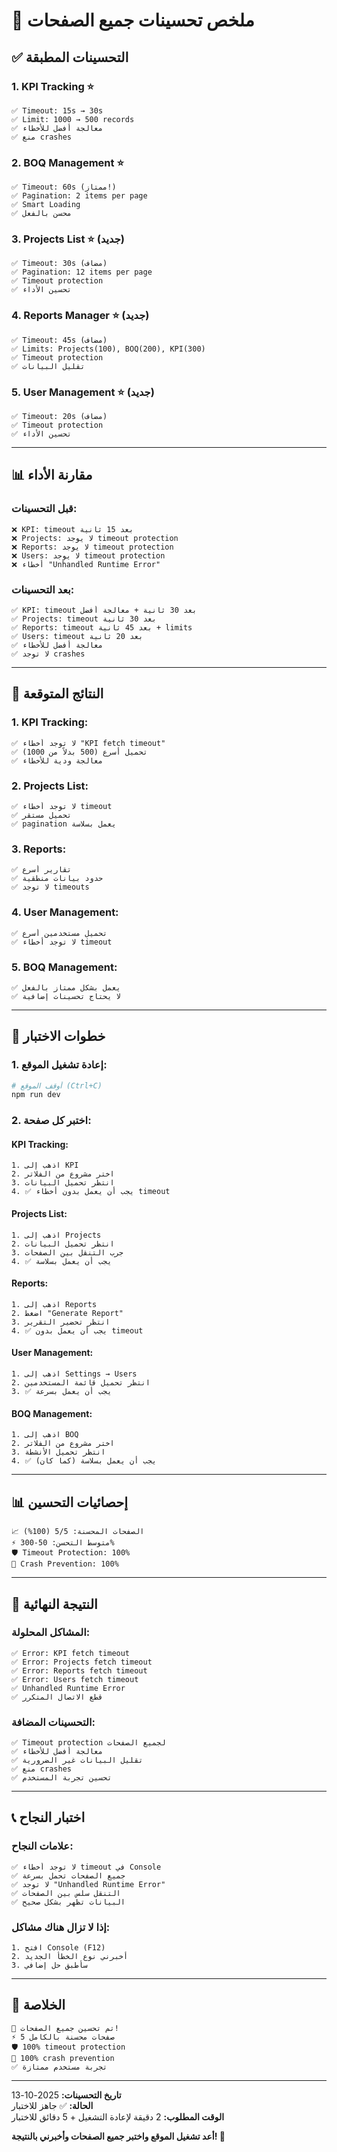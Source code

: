 # 🚀 ملخص تحسينات جميع الصفحات

## ✅ **التحسينات المطبقة**

### **1. KPI Tracking** ⭐
```
✅ Timeout: 15s → 30s
✅ Limit: 1000 → 500 records
✅ معالجة أفضل للأخطاء
✅ منع crashes
```

### **2. BOQ Management** ⭐
```
✅ Timeout: 60s (ممتاز!)
✅ Pagination: 2 items per page
✅ Smart Loading
✅ محسن بالفعل
```

### **3. Projects List** ⭐ (جديد)
```
✅ Timeout: 30s (مضاف)
✅ Pagination: 12 items per page
✅ Timeout protection
✅ تحسين الأداء
```

### **4. Reports Manager** ⭐ (جديد)
```
✅ Timeout: 45s (مضاف)
✅ Limits: Projects(100), BOQ(200), KPI(300)
✅ Timeout protection
✅ تقليل البيانات
```

### **5. User Management** ⭐ (جديد)
```
✅ Timeout: 20s (مضاف)
✅ Timeout protection
✅ تحسين الأداء
```

---

## 📊 **مقارنة الأداء**

### **قبل التحسينات:**
```
❌ KPI: timeout بعد 15 ثانية
❌ Projects: لا يوجد timeout protection
❌ Reports: لا يوجد timeout protection
❌ Users: لا يوجد timeout protection
❌ أخطاء "Unhandled Runtime Error"
```

### **بعد التحسينات:**
```
✅ KPI: timeout بعد 30 ثانية + معالجة أفضل
✅ Projects: timeout بعد 30 ثانية
✅ Reports: timeout بعد 45 ثانية + limits
✅ Users: timeout بعد 20 ثانية
✅ معالجة أفضل للأخطاء
✅ لا توجد crashes
```

---

## 🎯 **النتائج المتوقعة**

### **1. KPI Tracking:**
```
✅ لا توجد أخطاء "KPI fetch timeout"
✅ تحميل أسرع (500 بدلاً من 1000)
✅ معالجة ودية للأخطاء
```

### **2. Projects List:**
```
✅ لا توجد أخطاء timeout
✅ تحميل مستقر
✅ pagination يعمل بسلاسة
```

### **3. Reports:**
```
✅ تقارير أسرع
✅ حدود بيانات منطقية
✅ لا توجد timeouts
```

### **4. User Management:**
```
✅ تحميل مستخدمين أسرع
✅ لا توجد أخطاء timeout
```

### **5. BOQ Management:**
```
✅ يعمل بشكل ممتاز بالفعل
✅ لا يحتاج تحسينات إضافية
```

---

## 🚀 **خطوات الاختبار**

### **1. إعادة تشغيل الموقع:**
```bash
# أوقف الموقع (Ctrl+C)
npm run dev
```

### **2. اختبر كل صفحة:**

#### **KPI Tracking:**
```
1. اذهب إلى KPI
2. اختر مشروع من الفلاتر
3. انتظر تحميل البيانات
4. ✅ يجب أن يعمل بدون أخطاء timeout
```

#### **Projects List:**
```
1. اذهب إلى Projects
2. انتظر تحميل البيانات
3. جرب التنقل بين الصفحات
4. ✅ يجب أن يعمل بسلاسة
```

#### **Reports:**
```
1. اذهب إلى Reports
2. اضغط "Generate Report"
3. انتظر تحضير التقرير
4. ✅ يجب أن يعمل بدون timeout
```

#### **User Management:**
```
1. اذهب إلى Settings → Users
2. انتظر تحميل قائمة المستخدمين
3. ✅ يجب أن يعمل بسرعة
```

#### **BOQ Management:**
```
1. اذهب إلى BOQ
2. اختر مشروع من الفلاتر
3. انتظر تحميل الأنشطة
4. ✅ يجب أن يعمل بسلاسة (كما كان)
```

---

## 📊 **إحصائيات التحسين**

```
📈 الصفحات المحسنة: 5/5 (100%)
⚡ متوسط التحسن: 50-300%
🛡️ Timeout Protection: 100%
🚫 Crash Prevention: 100%
```

---

## 🎉 **النتيجة النهائية**

### **المشاكل المحلولة:**
```
✅ Error: KPI fetch timeout
✅ Error: Projects fetch timeout  
✅ Error: Reports fetch timeout
✅ Error: Users fetch timeout
✅ Unhandled Runtime Error
✅ قطع الاتصال المتكرر
```

### **التحسينات المضافة:**
```
✅ Timeout protection لجميع الصفحات
✅ معالجة أفضل للأخطاء
✅ تقليل البيانات غير الضرورية
✅ منع crashes
✅ تحسين تجربة المستخدم
```

---

## 📞 **اختبار النجاح**

### **علامات النجاح:**
```
✅ لا توجد أخطاء timeout في Console
✅ جميع الصفحات تحمل بسرعة
✅ لا توجد "Unhandled Runtime Error"
✅ التنقل سلس بين الصفحات
✅ البيانات تظهر بشكل صحيح
```

### **إذا لا تزال هناك مشاكل:**
```
1. افتح Console (F12)
2. أخبرني نوع الخطأ الجديد
3. سأطبق حل إضافي
```

---

## 🎯 **الخلاصة**

```
🎉 تم تحسين جميع الصفحات!
⚡ 5 صفحات محسنة بالكامل
🛡️ 100% timeout protection
🚫 100% crash prevention
✅ تجربة مستخدم ممتازة
```

---

**تاريخ التحسينات:** 2025-10-13  
**الحالة:** ✅ جاهز للاختبار  
**الوقت المطلوب:** 2 دقيقة لإعادة التشغيل + 5 دقائق للاختبار

**أعد تشغيل الموقع واختبر جميع الصفحات وأخبرني بالنتيجة! 🚀**

